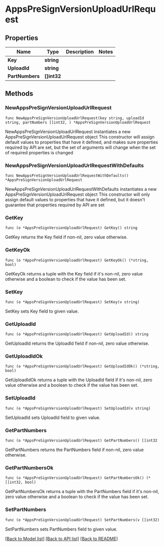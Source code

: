 # AppsPreSignVersionUploadUrlRequest

## Properties

Name | Type | Description | Notes
------------ | ------------- | ------------- | -------------
**Key** | **string** |  | 
**UploadId** | **string** |  | 
**PartNumbers** | **[]int32** |  | 

## Methods

### NewAppsPreSignVersionUploadUrlRequest

`func NewAppsPreSignVersionUploadUrlRequest(key string, uploadId string, partNumbers []int32, ) *AppsPreSignVersionUploadUrlRequest`

NewAppsPreSignVersionUploadUrlRequest instantiates a new AppsPreSignVersionUploadUrlRequest object
This constructor will assign default values to properties that have it defined,
and makes sure properties required by API are set, but the set of arguments
will change when the set of required properties is changed

### NewAppsPreSignVersionUploadUrlRequestWithDefaults

`func NewAppsPreSignVersionUploadUrlRequestWithDefaults() *AppsPreSignVersionUploadUrlRequest`

NewAppsPreSignVersionUploadUrlRequestWithDefaults instantiates a new AppsPreSignVersionUploadUrlRequest object
This constructor will only assign default values to properties that have it defined,
but it doesn't guarantee that properties required by API are set

### GetKey

`func (o *AppsPreSignVersionUploadUrlRequest) GetKey() string`

GetKey returns the Key field if non-nil, zero value otherwise.

### GetKeyOk

`func (o *AppsPreSignVersionUploadUrlRequest) GetKeyOk() (*string, bool)`

GetKeyOk returns a tuple with the Key field if it's non-nil, zero value otherwise
and a boolean to check if the value has been set.

### SetKey

`func (o *AppsPreSignVersionUploadUrlRequest) SetKey(v string)`

SetKey sets Key field to given value.


### GetUploadId

`func (o *AppsPreSignVersionUploadUrlRequest) GetUploadId() string`

GetUploadId returns the UploadId field if non-nil, zero value otherwise.

### GetUploadIdOk

`func (o *AppsPreSignVersionUploadUrlRequest) GetUploadIdOk() (*string, bool)`

GetUploadIdOk returns a tuple with the UploadId field if it's non-nil, zero value otherwise
and a boolean to check if the value has been set.

### SetUploadId

`func (o *AppsPreSignVersionUploadUrlRequest) SetUploadId(v string)`

SetUploadId sets UploadId field to given value.


### GetPartNumbers

`func (o *AppsPreSignVersionUploadUrlRequest) GetPartNumbers() []int32`

GetPartNumbers returns the PartNumbers field if non-nil, zero value otherwise.

### GetPartNumbersOk

`func (o *AppsPreSignVersionUploadUrlRequest) GetPartNumbersOk() (*[]int32, bool)`

GetPartNumbersOk returns a tuple with the PartNumbers field if it's non-nil, zero value otherwise
and a boolean to check if the value has been set.

### SetPartNumbers

`func (o *AppsPreSignVersionUploadUrlRequest) SetPartNumbers(v []int32)`

SetPartNumbers sets PartNumbers field to given value.



[[Back to Model list]](../README.md#documentation-for-models) [[Back to API list]](../README.md#documentation-for-api-endpoints) [[Back to README]](../README.md)


